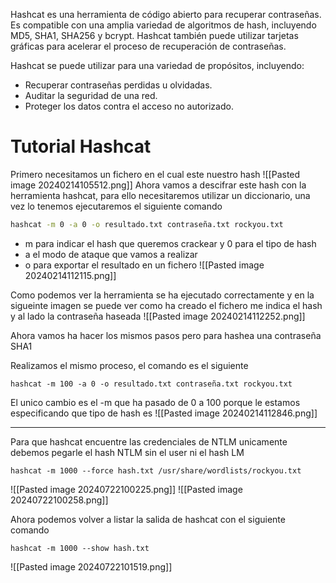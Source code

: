 Hashcat es una herramienta de código abierto para recuperar contraseñas. Es compatible con una amplia variedad de algoritmos de hash, incluyendo MD5, SHA1, SHA256 y bcrypt. Hashcat también puede utilizar tarjetas gráficas para acelerar el proceso de recuperación de contraseñas.

Hashcat se puede utilizar para una variedad de propósitos, incluyendo:
- Recuperar contraseñas perdidas u olvidadas.
- Auditar la seguridad de una red.
- Proteger los datos contra el acceso no autorizado.

# Tutorial Hashcat
Primero necesitamos un fichero en el cual este nuestro hash
![[Pasted image 20240214105512.png]]
Ahora vamos a descifrar este hash con la herramienta hashcat, para ello necesitaremos utilizar un diccionario, una vez lo tenemos ejecutaremos el siguiente comando
```Bash
hashcat -m 0 -a 0 -o resultado.txt contraseña.txt rockyou.txt
```
 - m para indicar el hash que queremos crackear y 0 para el tipo de hash
- a el modo de ataque que vamos a realizar 
- o para exportar el resultado en un fichero
![[Pasted image 20240214112115.png]]

Como podemos ver la herramienta se ha ejecutado correctamente y en la sigueinte imagen se puede ver como  ha creado el fichero me indica el hash y al lado la contraseña haseada
![[Pasted image 20240214112252.png]]

Ahora vamos ha hacer los mismos pasos pero para hashea una contraseña SHA1

Realizamos el mismo proceso, el comando es el siguiente
```
hashcat -m 100 -a 0 -o resultado.txt contraseña.txt rockyou.txt
```

El unico cambio es el -m que ha pasado de 0 a 100 porque le estamos especificando que tipo de hash es
![[Pasted image 20240214112846.png]]


-----
Para que hashcat encuentre las credenciales de NTLM unicamente debemos pegarle el hash NTLM sin el user ni el hash LM
```
hashcat -m 1000 --force hash.txt /usr/share/wordlists/rockyou.txt
```
![[Pasted image 20240722100225.png]]
![[Pasted image 20240722100258.png]]

Ahora podemos volver a listar la salida de hashcat con el siguiente comando
```
hashcat -m 1000 --show hash.txt
```
![[Pasted image 20240722101519.png]]